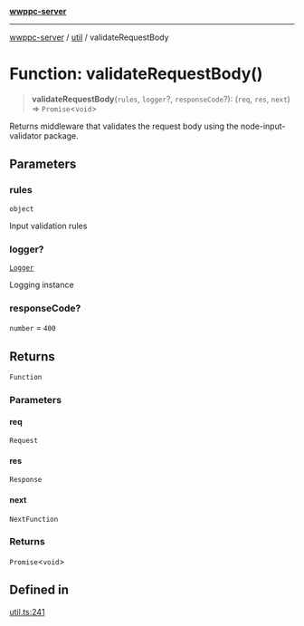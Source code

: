 [**wwppc-server**](../../README.md)

***

[wwppc-server](../../modules.md) / [util](../README.md) / validateRequestBody

# Function: validateRequestBody()

> **validateRequestBody**(`rules`, `logger`?, `responseCode`?): (`req`, `res`, `next`) => `Promise`\<`void`\>

Returns middleware that validates the request body using the node-input-validator package.

## Parameters

### rules

`object`

Input validation rules

### logger?

[`Logger`](../../log/classes/Logger.md)

Logging instance

### responseCode?

`number` = `400`

## Returns

`Function`

### Parameters

#### req

`Request`

#### res

`Response`

#### next

`NextFunction`

### Returns

`Promise`\<`void`\>

## Defined in

[util.ts:241](https://github.com/WWPPC/WWPPC-server/blob/2a0f62ef9a8d6c45bd23ae8a1bcfb9cead6c0088/src/util.ts#L241)
